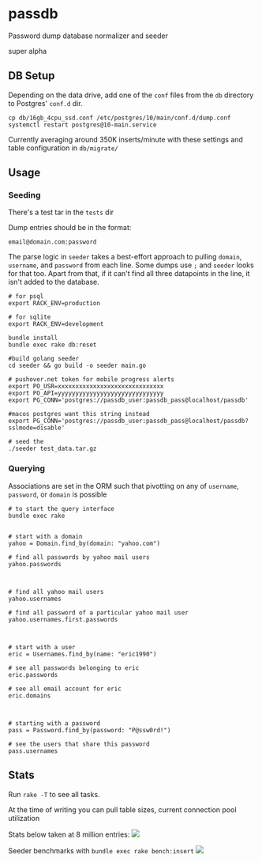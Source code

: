 # passdb

Password dump database normalizer and seeder

super alpha

## DB Setup

Depending on the data drive, add one of the `conf` files from the `db` directory to 
Postgres' `conf.d` dir.

```
cp db/16gb_4cpu_ssd.conf /etc/postgres/10/main/conf.d/dump.conf
systemctl restart postgres@10-main.service
```

Currently averaging around 350K inserts/minute with these settings and table configuration in `db/migrate/`

## Usage

### Seeding

There's a test tar in the `tests` dir

Dump entries should be in the format:

```
email@domain.com:password
```

The parse logic in `seeder` takes a best-effort approach to pulling `domain`, `username`, and
`password` from each line. Some dumps use `;` and `seeder` looks for that too. Apart from that, if
it can't find all three datapoints in the line, it isn't added to the database.

```
# for psql
export RACK_ENV=production

# for sqlite
export RACK_ENV=development

bundle install
bundle exec rake db:reset

#build golang seeder
cd seeder && go build -o seeder main.go

# pushover.net token for mobile progress alerts
export PO_USR=xxxxxxxxxxxxxxxxxxxxxxxxxxxxxx
export PO_API=yyyyyyyyyyyyyyyyyyyyyyyyyyyyyy
export PG_CONN='postgres://passdb_user:passdb_pass@localhost/passdb'

#macos postgres want this string instead
export PG_CONN='postgres://passdb_user:passdb_pass@localhost/passdb?sslmode=disable'

# seed the
./seeder test_data.tar.gz
```

### Querying

Associations are set in the ORM such that pivotting on any of `username`, `password`, or `domain`
is possible

```
# to start the query interface
bundle exec rake


# start with a domain
yahoo = Domain.find_by(domain: "yahoo.com")

# find all passwords by yahoo mail users
yahoo.passwords



# find all yahoo mail users
yahoo.usernames

# find all password of a particular yahoo mail user
yahoo.usernames.first.passwords



# start with a user
eric = Usernames.find_by(name: "eric1990")

# see all passwords belonging to eric
eric.passwords

# see all email account for eric
eric.domains



# starting with a password
pass = Password.find_by(password: "P@ssw0rd!")

# see the users that share this password
pass.usernames
```

## Stats

Run `rake -T` to see all tasks. 

At the time of writing you can pull table sizes, current connection pool utilization 

Stats below taken at 8 million entries:
![](https://i.imgur.com/4ej5HlH.png)


Seeder benchmarks with `bundle exec rake bench:insert`
![](https://i.imgur.com/HGqhUJf.png)
